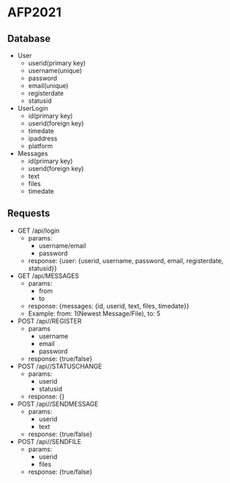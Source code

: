 # AFP2021
## Database
- User
  - userid(primary key)
  - username(unique)
  - password
  - email(unique)
  - registerdate
  - statusid
- UserLogin
  - id(primary key)
  - userid(foreign key)
  - timedate
  - ipaddress
  - platform
- Messages
  - id(primary key)
  - userid(foreign key)
  - text
  - files
  - timedate
## Requests
- GET /api/login
  - params:
    - username/email
    - password
  - response: {user: {userid, username, password, email, registerdate, statusid}}
- GET /api/MESSAGES
  - params:
    - from
    - to
  - response: {messages: {id, userid, text, files, timedate}}
  - Example: from: 1(Newest Message/File), to: 5
- POST /api//REGISTER
  - params
    - username
    - email
    - password
  - response: {true/false}
- POST /api//STATUSCHANGE
  - params:
    - userid
    - statusid
  - response: {}
- POST /api//SENDMESSAGE
  - params:
    - userid
    - text
  - response: {true/false}
- POST /api//SENDFILE
  - params:
    - userid
    - files
  - response: {true/false}
